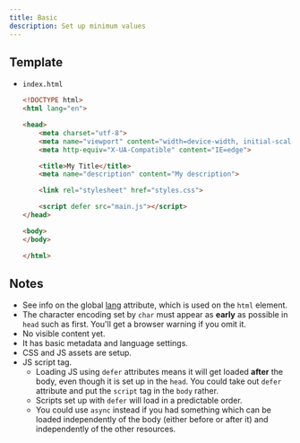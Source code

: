 ```yaml
---
title: Basic
description: Set up minimum values
---
```



## Template

- `index.html`
    ```html
    <!DOCTYPE html>
    <html lang="en">

    <head>
        <meta charset="utf-8">
        <meta name="viewport" content="width=device-width, initial-scale=1.0">
        <meta http-equiv="X-UA-Compatible" content="IE=edge">

        <title>My Title</title>
        <meta name="description" content="My description">

        <link rel="stylesheet" href="styles.css">

        <script defer src="main.js"></script>
    </head>

    <body>
    </body>

    </html>
    ```


## Notes

- See info on the global [lang](https://www.w3schools.com/tags/att_lang.asp) attribute, which is used on the `html` element.
- The character encoding set by `char` must appear as **early** as possible in `head` such as first. You'll get a browser warning if you omit it.
- No visible content yet.
- It has basic metadata and language settings.
- CSS and JS assets are setup.
- JS script tag.
    - Loading JS using `defer` attributes means it will get loaded **after** the body, even though it is set up in the `head`. You could take out `defer` attribute and put the `script` tag in the `body` rather.
    - Scripts set up with `defer` will load in a predictable order.
    - You could use `async` instead if you had something which can be loaded independently of the body (either before or after it) and independently of the other resources.
